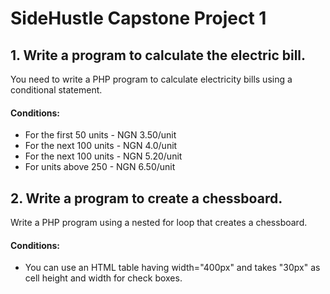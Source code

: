 # SideHustle Capstone Project 1

## 1. Write a program to calculate the electric bill.
You need to write a PHP program to calculate electricity bills using a conditional statement.

#### Conditions: 
* For the first 50 units - NGN 3.50/unit
* For the next 100 units - NGN 4.0/unit
* For the next 100 units - NGN 5.20/unit
* For units above 250 - NGN 6.50/unit

## 2. Write a program to create a chessboard.
Write a PHP program using a nested for loop that creates a chessboard.

#### Conditions: 
* You can use an HTML table having width="400px" and takes "30px" as cell height and width for check boxes.

